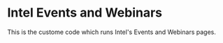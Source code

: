 # Intel Events and Webinars

This is the custome code which runs Intel's Events and Webinars pages.
